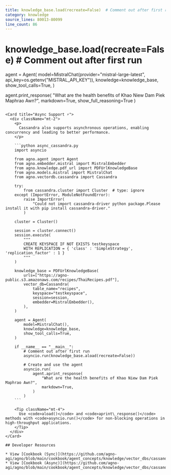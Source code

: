 ```yaml
---
title: knowledge_base.load(recreate=False)  # Comment out after first run
category: knowledge
source_lines: 80013-80099
line_count: 86
---
```


# knowledge_base.load(recreate=False)  # Comment out after first run

agent = Agent(
    model=MistralChat(provider="mistral-large-latest", api_key=os.getenv("MISTRAL_API_KEY")),
    knowledge=knowledge_base,
    show_tool_calls=True,
)

agent.print_response(
    "What are the health benefits of Khao Niew Dam Piek Maphrao Awn?", markdown=True, show_full_reasoning=True
)
```

<Card title="Async Support ⚡">
  <div className="mt-2">
    <p>
      Cassandra also supports asynchronous operations, enabling concurrency and leading to better performance.
    </p>

    ```python async_cassandra.py
    import asyncio

    from agno.agent import Agent
    from agno.embedder.mistral import MistralEmbedder
    from agno.knowledge.pdf_url import PDFUrlKnowledgeBase
    from agno.models.mistral import MistralChat
    from agno.vectordb.cassandra import Cassandra

    try:
        from cassandra.cluster import Cluster  # type: ignore
    except (ImportError, ModuleNotFoundError):
        raise ImportError(
            "Could not import cassandra-driver python package.Please install it with pip install cassandra-driver."
        )

    cluster = Cluster()

    session = cluster.connect()
    session.execute(
        """
        CREATE KEYSPACE IF NOT EXISTS testkeyspace
        WITH REPLICATION = { 'class' : 'SimpleStrategy', 'replication_factor' : 1 }
        """
    )

    knowledge_base = PDFUrlKnowledgeBase(
        urls=["https://agno-public.s3.amazonaws.com/recipes/ThaiRecipes.pdf"],
        vector_db=Cassandra(
            table_name="recipes",
            keyspace="testkeyspace",
            session=session,
            embedder=MistralEmbedder(),
        ),
    )

    agent = Agent(
        model=MistralChat(),
        knowledge=knowledge_base,
        show_tool_calls=True,
    )

    if __name__ == "__main__":
        # Comment out after first run
        asyncio.run(knowledge_base.aload(recreate=False))

        # Create and use the agent
        asyncio.run(
            agent.aprint_response(
                "What are the health benefits of Khao Niew Dam Piek Maphrao Awn?",
                markdown=True,
            )
        )
    ```

    <Tip className="mt-4">
      Use <code>aload()</code> and <code>aprint\_response()</code> methods with <code>asyncio.run()</code> for non-blocking operations in high-throughput applications.
    </Tip>
  </div>
</Card>

## Developer Resources

* View [Cookbook (Sync)](https://github.com/agno-agi/agno/blob/main/cookbook/agent_concepts/knowledge/vector_dbs/cassandra_db/cassandra_db.py)
* View [Cookbook (Async)](https://github.com/agno-agi/agno/blob/main/cookbook/agent_concepts/knowledge/vector_dbs/cassandra_db/async_cassandra_db.py)


